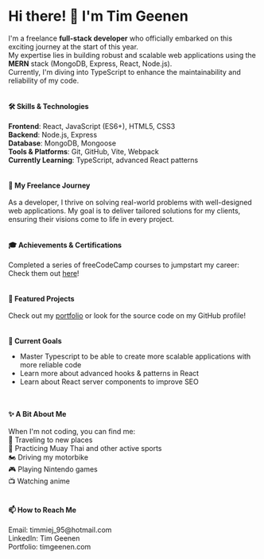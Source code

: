 # Hi there! 👋 I'm Tim Geenen
I'm a freelance <b>full-stack developer</b> who officially embarked on this exciting journey at the start of this year. <br>
My expertise lies in building robust and scalable web applications using the <b>MERN</b> stack (MongoDB, Express, React, Node.js). <br>
Currently, I'm diving into TypeScript to enhance the maintainability and reliability of my code. <br>
<br>
<br>
<b> 🛠️ Skills & Technologies </b> <br>
<br>
<b>Frontend</b>: React, JavaScript (ES6+), HTML5, CSS3 <br>
<b>Backend</b>: Node.js, Express <br>
<b>Database</b>: MongoDB, Mongoose <br>
<b>Tools & Platforms</b>: Git, GitHub, Vite, Webpack <br>
<b>Currently Learning</b>: TypeScript, advanced React patterns <br>
<br>
<br>
<b>💼 My Freelance Journey </b> <br>
<br>
As a developer, I thrive on solving real-world problems with well-designed web applications. My goal is to deliver tailored solutions for my clients, ensuring their visions come to life in every project. <br>
<br>
<br>
<b>🎓 Achievements & Certifications </b> <br>
<br>
Completed a series of freeCodeCamp courses to jumpstart my career: Check them out <a href="https://www.freecodecamp.org/fcc57f784ce-2e62-4bc7-acb9-6d5f185a3375" target="blank">here</a>! <br>
<br>
<br>
<b>🚀 Featured Projects</b> <br>
<br>
Check out my <a href="https://www.timgeenen.com" target="blank">portfolio</a> or look for the source code on my GitHub profile! <br>
<br>
<br>
<b>🌱 Current Goals</b> <br>
- Master Typescript to be able to create more scalable applications with more reliable code <br>
- Learn more about advanced hooks & patterns in React <br>
- Learn about React server components to improve SEO <br>
<br>
<br>
<b>✨ A Bit About Me</b> <br>
<br>
When I'm not coding, you can find me: <br>
🧳 Traveling to new places <br>
🥊 Practicing Muay Thai and other active sports <br>
🏍️ Driving my motorbike <br>
🎮 Playing Nintendo games <br>
📺 Watching anime <br>
<br>
<br>
<b>📫 How to Reach Me</b> <br>
<br>
Email: timmiej_95@hotmail.com <br>
LinkedIn: Tim Geenen <br>
Portfolio: timgeenen.com <br>


<!--
**Timgeenen/Timgeenen** is a ✨ _special_ ✨ repository because its `README.md` (this file) appears on your GitHub profile.

Here are some ideas to get you started:

- 🔭 I’m currently working on ...
- 🌱 I’m currently learning ...
- 👯 I’m looking to collaborate on ...
- 🤔 I’m looking for help with ...
- 💬 Ask me about ...
- 📫 How to reach me: ...
- 😄 Pronouns: ...
- ⚡ Fun fact: ...
-->
